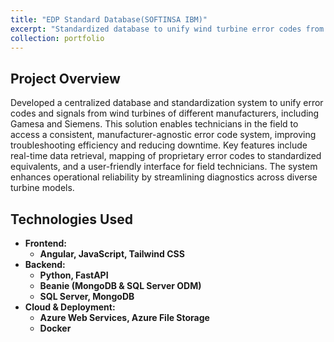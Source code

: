 ```yaml
---
title: "EDP Standard Database(SOFTINSA IBM)"
excerpt: "Standardized database to unify wind turbine error codes from multiple manufacturers, enabling technicians to access consistent diagnostics in the field. <br/>"
collection: portfolio
---
```

## Project Overview

Developed a centralized database and standardization system to unify error codes and signals from wind turbines of different manufacturers, including Gamesa and Siemens. This solution enables technicians in the field to access a consistent, manufacturer-agnostic error code system, improving troubleshooting efficiency and reducing downtime. Key features include real-time data retrieval, mapping of proprietary error codes to standardized equivalents, and a user-friendly interface for field technicians. The system enhances operational reliability by streamlining diagnostics across diverse turbine models.

## Technologies Used

- **Frontend:**
  - **Angular, JavaScript, Tailwind CSS**
- **Backend:**
  - **Python, FastAPI**
  - **Beanie (MongoDB & SQL Server ODM)** 
  - **SQL Server, MongoDB**
- **Cloud & Deployment:**
  - **Azure Web Services, Azure File Storage**
  - **Docker**